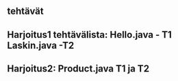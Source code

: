 tehtävät
-------------------------
Harjoitus1 tehtävälista:
Hello.java - T1
Laskin.java -T2
-------------------------
Harjoitus2:
Product.java T1 ja T2
-------------------------